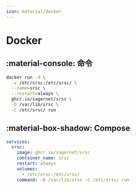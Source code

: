```yaml
---
icon: material/docker
---
```


# Docker

## :material-console: 命令

```bash
docker run -d \
  -v /etc/srsc:/etc/srsc/ \
  --name=srsc \
  --restart=always \
  ghcr.io/sagernet/srsc \
  -D /var/lib/srsc \
  -C /etc/srsc/ run
```

## :material-box-shadow: Compose

```yaml
services:
  srsc:
    image: ghcr.io/sagernet/srsc
    container_name: srsc
    restart: always
    volumes:
      - /etc/srsc:/etc/srsc/
    command: -D /var/lib/srsc -C /etc/srsc/ run
```
